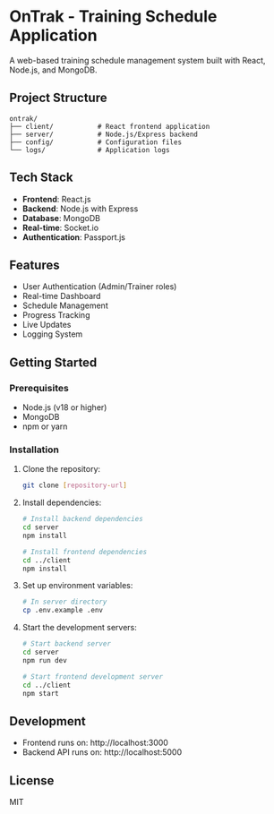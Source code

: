 # OnTrak - Training Schedule Application

A web-based training schedule management system built with React, Node.js, and MongoDB.

## Project Structure

```
ontrak/
├── client/           # React frontend application
├── server/           # Node.js/Express backend
├── config/           # Configuration files
└── logs/             # Application logs
```

## Tech Stack

- **Frontend**: React.js
- **Backend**: Node.js with Express
- **Database**: MongoDB
- **Real-time**: Socket.io
- **Authentication**: Passport.js

## Features

- User Authentication (Admin/Trainer roles)
- Real-time Dashboard
- Schedule Management
- Progress Tracking
- Live Updates
- Logging System

## Getting Started

### Prerequisites

- Node.js (v18 or higher)
- MongoDB
- npm or yarn

### Installation

1. Clone the repository:
   ```bash
   git clone [repository-url]
   ```

2. Install dependencies:
   ```bash
   # Install backend dependencies
   cd server
   npm install

   # Install frontend dependencies
   cd ../client
   npm install
   ```

3. Set up environment variables:
   ```bash
   # In server directory
   cp .env.example .env
   ```

4. Start the development servers:
   ```bash
   # Start backend server
   cd server
   npm run dev

   # Start frontend development server
   cd ../client
   npm start
   ```

## Development

- Frontend runs on: http://localhost:3000
- Backend API runs on: http://localhost:5000

## License

MIT

